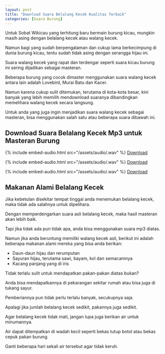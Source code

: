 ```yaml
---
layout: post
title: "Download Suara Belalang Kecek Kualitas Terbaik"
categories: [Suara Burung]
---
```


Untuk Sobat Wikicau yang terhitung baru bermain burung kicau, mungkin masih asing dengan belalang kecek atau walang kecek.

Namun bagi yang sudah berpengalaman dan cukup lama berkecimpung di dunia burung kicau, tentu sudah tidak asing dengan serangga hijau ini.

Suara walang kecek yang rapat dan terdengar seperti suara kicau burung ini sering dijadikan sebagai masteran.

Beberapa burung yang cocok dimaster menggunakan suara walang kecek antara lain adalah Lovebird, Murai Batu dan Kacer.

Namun karena cukup sulit ditemukan, terutama di kota-kota besar, kini banyak yang lebih memilih mendownload suaranya dibandingkan memelihara walang kecek secara langsung.

Untuk anda yang juga ingin menjadikan suara walang kecek sebagai masteran, bisa menggunakan salah satu atau beberapa suara dibawah ini.

## Download Suara Belalang Kecek Mp3 untuk Masteran Burung

{% include embed-audio.html src="/assets/audio/<audio-source-name>.wav" %}
[Download](https://bit.ly/2Y59U6j)

{% include embed-audio.html src="/assets/audio/<audio-source-name>.wav" %}
[Download](https://bit.ly/2x79pwH)

{% include embed-audio.html src="/assets/audio/<audio-source-name>.wav" %}
[Download](https://bit.ly/2IxD3Sp)

## Makanan Alami Belalang Kecek

Jika kebetulan disekitar tempat tinggal anda menemukan belalang kecek, maka tidak ada salahnya untuk dipelihara.

Dengan memperdengarkan suara asli belalang kecek, maka hasil masteran akan lebih baik.

Tapi jika tidak ada pun tidak apa, anda bisa menggunakan suara mp3 diatas.

Namun jika anda beruntung memiliki walang kecek asli, berikut ini adalah beberapa makanan alami mereka yang bisa anda berikan:

- Daun-daun hijau dan rerumputan
- Sayuran hijau, terutama sawi, bayam, kol dan semacamnya
- Kacang panjang yang di iris

Tidak terlalu sulit untuk mendapatkan pakan-pakan diatas bukan?

Anda bisa mendapatkannya di pekarangan sekitar rumah atau bisa juga di tukang sayur.

Pemberiannya pun tidak perlu terlalu banyak, secukupnya saja.

Apalagi jika jumlah belalang kecek sedikit, pakannya juga sedikit.

Agar belalang kecek tidak mati, jangan lupa juga berikan air untuk minumannya.

Air dapat ditempatkan di wadah kecil seperti bekas tutup botol atau bekas cepuk pakan burung.

Ganti beberapa hari sekali air tersebut agar tidak keruh.
